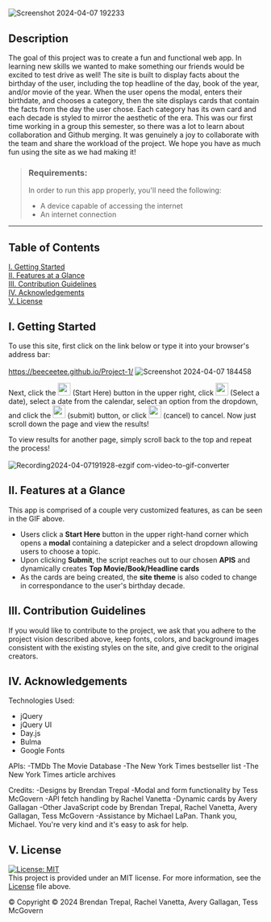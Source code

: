 # 
![Screenshot 2024-04-07 192233](https://github.com/BeeCeeTee/Project-1/assets/117789057/c353c705-a665-4c4e-9867-daaffbcd286c)

## Description <br>

The goal of this project was to create a fun and functional web app. In learning new skills we wanted to make something our friends would be excited to test drive as well! The site is built to display facts about the birthday of the user, including  the top headline of the day, book of the year, and/or movie of the year. When the user opens the modal, enters their birthdate, and chooses a category, then the site displays cards that contain the facts from the day the user chose. Each category has its own card and each decade is styled to mirror the aesthetic of the era. This was our first time working in a group this semester, so there was a lot to learn about collaboration and Github merging. It was genuinely a joy to collaborate with the team and share the workload of the project. We hope you have as much fun using the site as we had making it!

>### Requirements: <br>
>
>In order to run this app properly, you'll need the following: 
>- A device capable of accessing the internet 
>- An internet connection 

---
## Table of Contents
[I. Getting Started](https://github.com/BeeCeeTee/Project-1/blob/main/README.md#i-getting-started)  
[II. Features at a Glance](https://github.com/BeeCeeTee/Project-1/blob/main/README.md#ii-features-at-a-glance)  
[III. Contribution Guidelines](https://github.com/BeeCeeTee/Project-1/blob/main/README.md#iii-contribution-guidelines)  
[IV. Acknowledgements](https://github.com/BeeCeeTee/Project-1/blob/main/README.md#iv-acknowledgements)  
[V. License](https://github.com/BeeCeeTee/Project-1/blob/main/README.md#v-license)  

## I. Getting Started
To use this site, first click on the link below or type it into your browser's address bar:  
<br>
https://beeceetee.github.io/Project-1/
![Screenshot 2024-04-07 184458](https://github.com/BeeCeeTee/Project-1/assets/117789057/2193cfa1-7147-4867-a0a0-477970315f23)

Next, click the <img src="https://github.com/BeeCeeTee/Project-1/assets/117789057/46766e23-759c-40d9-b55c-34d6ab1e7559" height="25"> (Start Here)
 button in the upper right, click <img src="https://github.com/BeeCeeTee/Project-1/assets/117789057/53025a00-ef64-41fe-964e-4b00ee68eac4" height="25"> (Select a date), select a date from the calendar, select an option from the dropdown, and click the <img src="https://github.com/BeeCeeTee/Project-1/assets/117789057/398c7c36-20a0-4d46-980f-ac25e9664208" height="25">
(submit) button, or click <img src="https://github.com/BeeCeeTee/Project-1/assets/117789057/1b8dacec-7379-4fc0-8985-16558bc2dbc3" height="25">
(cancel) to cancel. Now just scroll down the page and view the results!  

To view results for another page, simply scroll back to the top and repeat the process!  
<br>
![Recording2024-04-07191928-ezgif com-video-to-gif-converter](https://github.com/BeeCeeTee/Project-1/assets/117789057/b69d7a09-c710-4198-aae1-cb6440d22c4f)

## II. Features at a Glance

  This app is comprised of a couple very customized features, as can be seen in the GIF above.
  - Users click a **Start Here** button in the upper right-hand corner which opens a **modal** containing a datepicker and a select dropdown allowing users to choose a topic.
  - Upon clicking **Submit**, the script reaches out to our chosen **APIS** and dynamically creates **Top Movie/Book/Headline cards**
  - As the cards are being created, the **site theme** is also coded to change in correspondance to the user's birthday decade.


## III. Contribution Guidelines
  If you would like to contribute to the project, we ask that you adhere to the project vision described above, keep fonts, colors, and background images consistent with the existing styles on the site, and give credit to the original creators.

## IV. Acknowledgements
Technologies Used:
- jQuery
- jQuery UI
- Day.js
- Bulma
- Google Fonts

APIs:
-TMDb The Movie Database
-The New York Times bestseller list
-The New York Times article archives

Credits:
-Designs by Brendan Trepal
-Modal and form functionality by Tess McGovern
-API fetch handling by Rachel Vanetta
-Dynamic cards by Avery Gallagan
-Other JavaScript code by Brendan Trepal, Rachel Vanetta, Avery Gallagan, Tess McGovern
-Assistance by Michael LaPan. Thank you, Michael. You're very kind and it's easy to ask for help.

## V. License
  [![License: MIT](https://img.shields.io/badge/License-MIT-yellow.svg)](https://opensource.org/licenses/MIT)  
  This project is provided under an MIT license. For more information, see the [License](https://github.com/BeeCeeTee/Project-1/blob/main/LICENSE) file above.
  
  © Copyright © 2024 Brendan Trepal, Rachel Vanetta, Avery Gallagan, Tess McGovern
